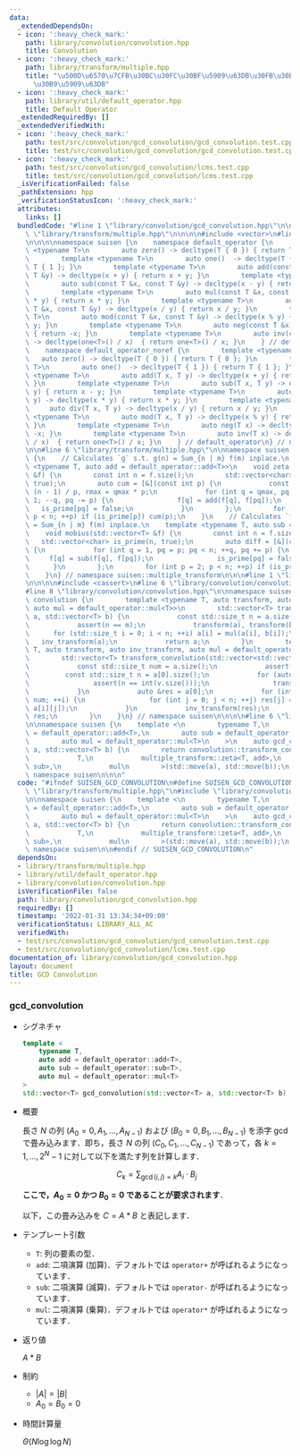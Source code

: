 ```yaml
---
data:
  _extendedDependsOn:
  - icon: ':heavy_check_mark:'
    path: library/convolution/convolution.hpp
    title: Convolution
  - icon: ':heavy_check_mark:'
    path: library/transform/multiple.hpp
    title: "\u500D\u6570\u7CFB\u30BC\u30FC\u30BF\u5909\u63DB\u30FB\u30E1\u30D3\u30A6\
      \u30B9\u5909\u63DB"
  - icon: ':heavy_check_mark:'
    path: library/util/default_operator.hpp
    title: Default Operator
  _extendedRequiredBy: []
  _extendedVerifiedWith:
  - icon: ':heavy_check_mark:'
    path: test/src/convolution/gcd_convolution/gcd_convolution.test.cpp
    title: test/src/convolution/gcd_convolution/gcd_convolution.test.cpp
  - icon: ':heavy_check_mark:'
    path: test/src/convolution/gcd_convolution/lcms.test.cpp
    title: test/src/convolution/gcd_convolution/lcms.test.cpp
  _isVerificationFailed: false
  _pathExtension: hpp
  _verificationStatusIcon: ':heavy_check_mark:'
  attributes:
    links: []
  bundledCode: "#line 1 \"library/convolution/gcd_convolution.hpp\"\n\n\n\n#line 1\
    \ \"library/transform/multiple.hpp\"\n\n\n\n#include <vector>\n#line 1 \"library/util/default_operator.hpp\"\
    \n\n\n\nnamespace suisen {\n    namespace default_operator {\n        template\
    \ <typename T>\n        auto zero() -> decltype(T { 0 }) { return T { 0 }; }\n\
    \        template <typename T>\n        auto one()  -> decltype(T { 1 }) { return\
    \ T { 1 }; }\n        template <typename T>\n        auto add(const T &x, const\
    \ T &y) -> decltype(x + y) { return x + y; }\n        template <typename T>\n\
    \        auto sub(const T &x, const T &y) -> decltype(x - y) { return x - y; }\n\
    \        template <typename T>\n        auto mul(const T &x, const T &y) -> decltype(x\
    \ * y) { return x * y; }\n        template <typename T>\n        auto div(const\
    \ T &x, const T &y) -> decltype(x / y) { return x / y; }\n        template <typename\
    \ T>\n        auto mod(const T &x, const T &y) -> decltype(x % y) { return x %\
    \ y; }\n        template <typename T>\n        auto neg(const T &x) -> decltype(-x)\
    \ { return -x; }\n        template <typename T>\n        auto inv(const T &x)\
    \ -> decltype(one<T>() / x)  { return one<T>() / x; }\n    } // default_operator\n\
    \    namespace default_operator_noref {\n        template <typename T>\n     \
    \   auto zero() -> decltype(T { 0 }) { return T { 0 }; }\n        template <typename\
    \ T>\n        auto one()  -> decltype(T { 1 }) { return T { 1 }; }\n        template\
    \ <typename T>\n        auto add(T x, T y) -> decltype(x + y) { return x + y;\
    \ }\n        template <typename T>\n        auto sub(T x, T y) -> decltype(x -\
    \ y) { return x - y; }\n        template <typename T>\n        auto mul(T x, T\
    \ y) -> decltype(x * y) { return x * y; }\n        template <typename T>\n   \
    \     auto div(T x, T y) -> decltype(x / y) { return x / y; }\n        template\
    \ <typename T>\n        auto mod(T x, T y) -> decltype(x % y) { return x % y;\
    \ }\n        template <typename T>\n        auto neg(T x) -> decltype(-x) { return\
    \ -x; }\n        template <typename T>\n        auto inv(T x) -> decltype(one<T>()\
    \ / x)  { return one<T>() / x; }\n    } // default_operator\n} // namespace suisen\n\
    \n\n#line 6 \"library/transform/multiple.hpp\"\n\nnamespace suisen::multiple_transform\
    \ {\n    // Calculates `g` s.t. g(n) = Sum_{n | m} f(m) inplace.\n    template\
    \ <typename T, auto add = default_operator::add<T>>\n    void zeta(std::vector<T>\
    \ &f) {\n        const int n = f.size();\n        std::vector<char> is_prime(n,\
    \ true);\n        auto cum = [&](const int p) {\n            const int qmax =\
    \ (n - 1) / p, rmax = qmax * p;\n            for (int q = qmax, pq = rmax; q >=\
    \ 1; --q, pq -= p) {\n                f[q] = add(f[q], f[pq]);\n             \
    \   is_prime[pq] = false;\n            }\n        };\n        for (int p = 2;\
    \ p < n; ++p) if (is_prime[p]) cum(p);\n    }\n    // Calculates `f` s.t. g(n)\
    \ = Sum_{n | m} f(m) inplace.\n    template <typename T, auto sub = default_operator::sub<T>>\n\
    \    void mobius(std::vector<T> &f) {\n        const int n = f.size();\n     \
    \   std::vector<char> is_prime(n, true);\n        auto diff = [&](const int p)\
    \ {\n            for (int q = 1, pq = p; pq < n; ++q, pq += p) {\n           \
    \     f[q] = sub(f[q], f[pq]);\n                is_prime[pq] = false;\n      \
    \      }\n        };\n        for (int p = 2; p < n; ++p) if (is_prime[p]) diff(p);\n\
    \    }\n} // namespace suisen::multiple_transform\n\n\n#line 1 \"library/convolution/convolution.hpp\"\
    \n\n\n\n#include <cassert>\n#line 6 \"library/convolution/convolution.hpp\"\n\n\
    #line 8 \"library/convolution/convolution.hpp\"\n\nnamespace suisen {\n    namespace\
    \ convolution {\n        template <typename T, auto transform, auto inv_transform,\
    \ auto mul = default_operator::mul<T>>\n        std::vector<T> transform_convolution(std::vector<T>\
    \ a, std::vector<T> b) {\n            const std::size_t n = a.size(), m = b.size();\n\
    \            assert(n == m);\n            transform(a), transform(b);\n      \
    \      for (std::size_t i = 0; i < n; ++i) a[i] = mul(a[i], b[i]);\n         \
    \   inv_transform(a);\n            return a;\n        }\n        template <typename\
    \ T, auto transform, auto inv_transform, auto mul = default_operator::mul<T>>\n\
    \        std::vector<T> transform_convolution(std::vector<std::vector<T>> a) {\n\
    \            const std::size_t num = a.size();\n            assert(num);\n   \
    \         const std::size_t n = a[0].size();\n            for (auto &v : a) {\n\
    \                assert(n == int(v.size()));\n                transform(v);\n\
    \            }\n            auto &res = a[0];\n            for (int i = 1; i <\
    \ num; ++i) {\n                for (int j = 0; j < n; ++j) res[j] = mul(res[j],\
    \ a[i][j]);\n            }\n            inv_transform(res);\n            return\
    \ res;\n        }\n    }\n} // namespace suisen\n\n\n\n#line 6 \"library/convolution/gcd_convolution.hpp\"\
    \n\nnamespace suisen {\n    template <\n        typename T,\n        auto add\
    \ = default_operator::add<T>,\n        auto sub = default_operator::sub<T>,\n\
    \        auto mul = default_operator::mul<T>\n    >\n    auto gcd_convolution(std::vector<T>\
    \ a, std::vector<T> b) {\n        return convolution::transform_convolution<\n\
    \            T,\n            multiple_transform::zeta<T, add>,\n            multiple_transform::mobius<T,\
    \ sub>,\n            mul\n        >(std::move(a), std::move(b));\n    }\n} //\
    \ namespace suisen\n\n\n"
  code: "#ifndef SUISEN_GCD_CONVOLUTION\n#define SUISEN_GCD_CONVOLUTION\n\n#include\
    \ \"library/transform/multiple.hpp\"\n#include \"library/convolution/convolution.hpp\"\
    \n\nnamespace suisen {\n    template <\n        typename T,\n        auto add\
    \ = default_operator::add<T>,\n        auto sub = default_operator::sub<T>,\n\
    \        auto mul = default_operator::mul<T>\n    >\n    auto gcd_convolution(std::vector<T>\
    \ a, std::vector<T> b) {\n        return convolution::transform_convolution<\n\
    \            T,\n            multiple_transform::zeta<T, add>,\n            multiple_transform::mobius<T,\
    \ sub>,\n            mul\n        >(std::move(a), std::move(b));\n    }\n} //\
    \ namespace suisen\n\n#endif // SUISEN_GCD_CONVOLUTION\n"
  dependsOn:
  - library/transform/multiple.hpp
  - library/util/default_operator.hpp
  - library/convolution/convolution.hpp
  isVerificationFile: false
  path: library/convolution/gcd_convolution.hpp
  requiredBy: []
  timestamp: '2022-01-31 13:34:34+09:00'
  verificationStatus: LIBRARY_ALL_AC
  verifiedWith:
  - test/src/convolution/gcd_convolution/gcd_convolution.test.cpp
  - test/src/convolution/gcd_convolution/lcms.test.cpp
documentation_of: library/convolution/gcd_convolution.hpp
layout: document
title: GCD Convolution
---
```


### gcd_convolution

- シグネチャ

  ```cpp
  template <
      typename T,
      auto add = default_operator::add<T>,
      auto sub = default_operator::sub<T>,
      auto mul = default_operator::mul<T>
  >
  std::vector<T> gcd_convolution(std::vector<T> a, std::vector<T> b)
  ```

- 概要

  長さ $N$ の列 $(A_0=0,A_1,\ldots,A_{N-1})$ および $(B_0=0,B_1,\ldots,B_{N-1})$ を添字 gcd で畳み込みます．即ち，長さ $N$ の列 $(C_0,C_1,\ldots,C_{N-1})$ であって，各 $k=1,\ldots,2^N-1$ に対して以下を満たす列を計算します．

  $$ C _ k = \sum _ { \gcd (i, j) = k } A _ i \cdot B _ j $$

  __ここで，$A_0=0$ かつ $B_0=0$ であることが要求されます__．
  
  以下，この畳み込みを $C=A\ast B$ と表記します．

- テンプレート引数

  - `T`: 列の要素の型．
  - `add`: 二項演算 (加算)．デフォルトでは `operator+` が呼ばれるようになっています．
  - `sub`: 二項演算 (減算)．デフォルトでは `operator-` が呼ばれるようになっています．
  - `mul`: 二項演算 (乗算)．デフォルトでは `operator*` が呼ばれるようになっています．

- 返り値
  
  $A\ast B$

- 制約

  - $\vert A\vert =\vert B\vert$
  - $A_0=B_0=0$

- 時間計算量

  $\Theta(N\log\log N)$
